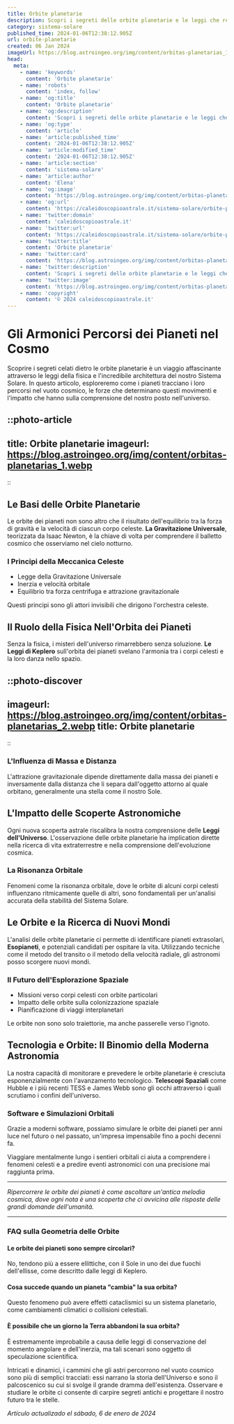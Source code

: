 ```yaml
---
title: Orbite planetarie
description: Scopri i segreti delle orbite planetarie e le leggi che regolano il nostro Sistema Solare. Esplorare luniverso non è mai stato così affascinante!
category: sistema-solare
published_time: 2024-01-06T12:38:12.905Z
url: orbite-planetarie
created: 06 Jan 2024
imageUrl: https://blog.astroingeo.org/img/content/orbitas-planetarias_1.webp
head:
  meta:
    - name: 'keywords'
      content: 'Orbite planetarie'
    - name: 'robots'
      content: 'index, follow'
    - name: 'og:title'
      content: 'Orbite planetarie'
    - name: 'og:description'
      content: 'Scopri i segreti delle orbite planetarie e le leggi che regolano il nostro Sistema Solare. Esplorare luniverso non è mai stato così affascinante!'
    - name: 'og:type'
      content: 'article'
    - name: 'article:published_time'
      content: '2024-01-06T12:38:12.905Z'
    - name: 'article:modified_time'
      content: '2024-01-06T12:38:12.905Z'
    - name: 'article:section'
      content: 'sistema-solare'
    - name: 'article:author'
      content: 'Elena'
    - name: 'og:image'
      content: 'https://blog.astroingeo.org/img/content/orbitas-planetarias_1.webp'
    - name: 'og:url'
      content: 'https://caleidoscopioastrale.it/sistema-solare/orbite-planetarie'
    - name: 'twitter:domain'
      content: 'caleidoscopioastrale.it'
    - name: 'twitter:url'
      content: 'https://caleidoscopioastrale.it/sistema-solare/orbite-planetarie'
    - name: 'twitter:title'
      content: 'Orbite planetarie'
    - name: 'twitter:card'
      content: 'https://blog.astroingeo.org/img/content/orbitas-planetarias_1.webp'
    - name: 'twitter:description'
      content: 'Scopri i segreti delle orbite planetarie e le leggi che regolano il nostro Sistema Solare. Esplorare luniverso non è mai stato così affascinante!'
    - name: 'twitter:image'
      content: 'https://blog.astroingeo.org/img/content/orbitas-planetarias_1.webp'
    - name: 'copyright'
      content: '© 2024 caleidoscopioastrale.it'
---
```

# Gli Armonici Percorsi dei Pianeti nel Cosmo

Scoprire i segreti celati dietro le orbite planetarie è un viaggio affascinante attraverso le leggi della fisica e l'incredibile architettura del nostro Sistema Solare. In questo articolo, esploreremo come i pianeti tracciano i loro percorsi nel vuoto cosmico, le forze che determinano questi movimenti e l'impatto che hanno sulla comprensione del nostro posto nell'universo.

::photo-article
---
title: Orbite planetarie
imageurl: https://blog.astroingeo.org/img/content/orbitas-planetarias_1.webp
---
::

## Le Basi delle Orbite Planetarie

Le orbite dei pianeti non sono altro che il risultato dell'equilibrio tra la forza di gravità e la velocità di ciascun corpo celeste. **La Gravitazione Universale**, teorizzata da Isaac Newton, è la chiave di volta per comprendere il balletto cosmico che osserviamo nel cielo notturno.

### I Principi della Meccanica Celeste

- Legge della Gravitazione Universale
- Inerzia e velocità orbitale
- Equilibrio tra forza centrifuga e attrazione gravitazionale

Questi principi sono gli attori invisibili che dirigono l'orchestra celeste.

## Il Ruolo della Fisica Nell'Orbita dei Pianeti

Senza la fisica, i misteri dell'universo rimarrebbero senza soluzione. **Le Leggi di Keplero** sull'orbita dei pianeti svelano l'armonia tra i corpi celesti e la loro danza nello spazio.

::photo-discover
---
imageurl: https://blog.astroingeo.org/img/content/orbitas-planetarias_2.webp
title: Orbite planetarie
---
::

### L'Influenza di Massa e Distanza

L'attrazione gravitazionale dipende direttamente dalla massa dei pianeti e inversamente dalla distanza che li separa dall'oggetto attorno al quale orbitano, generalmente una stella come il nostro Sole.

## L'Impatto delle Scoperte Astronomiche

Ogni nuova scoperta astrale riscalibra la nostra comprensione delle **Leggi dell'Universo**. L'osservazione delle orbite planetarie ha implication dirette nella ricerca di vita extraterrestre e nella comprensione dell'evoluzione cosmica.

### La Risonanza Orbitale

Fenomeni come la risonanza orbitale, dove le orbite di alcuni corpi celesti influenzano ritmicamente quelle di altri, sono fondamentali per un'analisi accurata della stabilità del Sistema Solare.

## Le Orbite e la Ricerca di Nuovi Mondi

L'analisi delle orbite planetarie ci permette di identificare pianeti extrasolari, **Esopianeti**, e potenziali candidati per ospitare la vita. Utilizzando tecniche come il metodo del transito o il metodo della velocità radiale, gli astronomi posso scorgere nuovi mondi.

### Il Futuro dell'Esplorazione Spaziale

- Missioni verso corpi celesti con orbite particolari
- Impatto delle orbite sulla colonizzazione spaziale
- Pianificazione di viaggi interplanetari

Le orbite non sono solo traiettorie, ma anche passerelle verso l'ignoto.

## Tecnologia e Orbite: Il Binomio della Moderna Astronomia

La nostra capacità di monitorare e prevedere le orbite planetarie è cresciuta esponenzialmente con l'avanzamento tecnologico. **Telescopi Spaziali** come Hubble e i più recenti TESS e James Webb sono gli occhi attraverso i quali scrutiamo i confini dell'universo.

### Software e Simulazioni Orbitali

Grazie a moderni software, possiamo simulare le orbite dei pianeti per anni luce nel futuro o nel passato, un'impresa impensabile fino a pochi decenni fa.

Viaggiare mentalmente lungo i sentieri orbitali ci aiuta a comprendere i fenomeni celesti e a predire eventi astronomici con una precisione mai raggiunta prima.

---

*Ripercorrere le orbite dei pianeti è come ascoltare un'antica melodia cosmica, dove ogni nota è una scoperta che ci avvicina alle risposte delle grandi domande dell'umanità.*

---

### FAQ sulla Geometria delle Orbite

#### Le orbite dei pianeti sono sempre circolari?
No, tendono più a essere ellittiche, con il Sole in uno dei due fuochi dell'ellisse, come descritto dalle leggi di Keplero.

#### Cosa succede quando un pianeta "cambia" la sua orbita?
Questo fenomeno può avere effetti cataclismici su un sistema planetario, come cambiamenti climatici o collisioni celestiali.

#### È possibile che un giorno la Terra abbandoni la sua orbita?
È estremamente improbabile a causa delle leggi di conservazione del momento angolare e dell'inerzia, ma tali scenari sono oggetto di speculazione scientifica.

Intricati e dinamici, i cammini che gli astri percorrono nel vuoto cosmico sono più di semplici tracciati: essi narrano la storia dell'Universo e sono il palcoscenico su cui si svolge il grande dramma dell'esistenza. Osservare e studiare le orbite ci consente di carpire segreti antichi e progettare il nostro futuro tra le stelle.

_Artículo actualizado el sábado, 6 de enero de 2024_